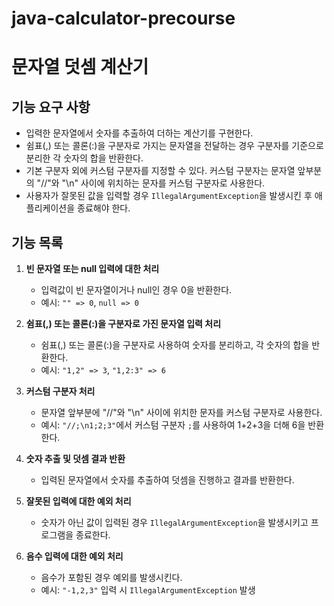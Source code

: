 # java-calculator-precourse

# 문자열 덧셈 계산기

## 기능 요구 사항

- 입력한 문자열에서 숫자를 추출하여 더하는 계산기를 구현한다.
- 쉼표(,) 또는 콜론(:)을 구분자로 가지는 문자열을 전달하는 경우 구분자를 기준으로 분리한 각 숫자의 합을 반환한다.
- 기본 구분자 외에 커스텀 구분자를 지정할 수 있다. 커스텀 구분자는 문자열 앞부분의 "//"와 "\n" 사이에 위치하는 문자를 커스텀 구분자로 사용한다.
- 사용자가 잘못된 값을 입력할 경우 `IllegalArgumentException`을 발생시킨 후 애플리케이션을 종료해야 한다.

## 기능 목록

1. **빈 문자열 또는 null 입력에 대한 처리**
    - 입력값이 빈 문자열이거나 null인 경우 0을 반환한다.
    - 예시: `"" => 0`, `null => 0`

2. **쉼표(,) 또는 콜론(:)을 구분자로 가진 문자열 입력 처리**
    - 쉼표(,) 또는 콜론(:)을 구분자로 사용하여 숫자를 분리하고, 각 숫자의 합을 반환한다.
    - 예시: `"1,2" => 3`, `"1,2:3" => 6`

3. **커스텀 구분자 처리**
    - 문자열 앞부분에 "//"와 "\n" 사이에 위치한 문자를 커스텀 구분자로 사용한다.
    - 예시: `"//;\n1;2;3"`에서 커스텀 구분자 `;`를 사용하여 1+2+3을 더해 6을 반환한다.

4. **숫자 추출 및 덧셈 결과 반환**
    - 입력된 문자열에서 숫자를 추출하여 덧셈을 진행하고 결과를 반환한다.

5. **잘못된 입력에 대한 예외 처리**
    - 숫자가 아닌 값이 입력된 경우 `IllegalArgumentException`을 발생시키고 프로그램을 종료한다.

6. **음수 입력에 대한 예외 처리**
    - 음수가 포함된 경우 예외를 발생시킨다.
    - 예시: `"-1,2,3"` 입력 시 `IllegalArgumentException` 발생
